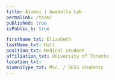 ```yaml
---
title: Alumni | Awadalla Lab
permalink: /team/
published: true
isPublic_b: true

firstName_txt: Elizabeth
lastName_txt: Hall
position_txt: Medical Student
affiliation_txt: University of Toronto
location_txt: 
alumniType_txt: MSc. / DESS Students
---
```

